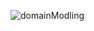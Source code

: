 
![domainModling](https://user-images.githubusercontent.com/85867431/143271326-0b400a98-6fb2-4420-adad-9a2a1423db86.JPG)
